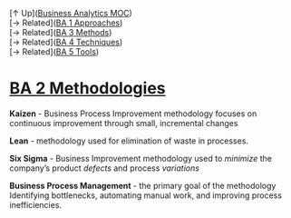 [↑ Up]([Business Analytics MOC](Business%20Analytics%20MOC.md))  
[→ Related]([BA 1 Approaches](BA%201%20Approaches.md))  
[→ Related]([BA 3 Methods](BA%203%20Methods.md))  
[→ Related]([BA 4 Techniques](BA%204%20Techniques.md))  
[→ Related]([BA 5 Tools](BA%205%20Tools.md))

# [BA 2 Methodologies](.md)

**Kaizen** - Business Process Improvement methodology focuses on continuous improvement through small, incremental changes

**Lean** - methodology used for elimination of waste in processes.

**Six Sigma** - Business Improvement methodology used to *minimize* the company’s product *defects* and process *variations*

**Business Process Management** - the primary goal of the methodology Identifying bottlenecks, automating manual work, and improving process inefficiencies.

